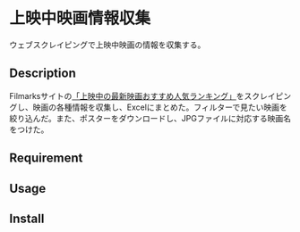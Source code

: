 上映中映画情報収集
====
ウェブスクレイピングで上映中映画の情報を収集する。

## Description
Filmarksサイトの[「上映中の最新映画おすすめ人気ランキング」](https://filmarks.com/list/now)をスクレイピングし、映画の各種情報を収集し、Excelにまとめた。フィルターで見たい映画を絞り込んだ。また、ポスターをダウンロードし、JPGファイルに対応する映画名をつけた。

## Requirement

## Usage

## Install
